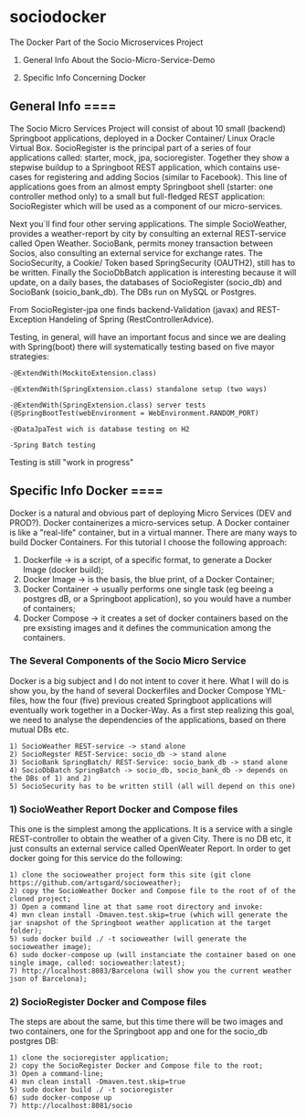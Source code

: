 # sociodocker
The Docker Part of the Socio Microservices Project

1) General Info About the Socio-Micro-Service-Demo

2) Specific Info Concerning Docker



## General Info ====

The Socio Micro Services Project will consist of about 10 small (backend) Springboot applications, deployed in a Docker Container/ Linux Oracle Virtual Box. SocioRegister is the principal part of a series of four applications called: starter, mock, jpa, socioregister. Together they show a stepwise buildup to a Springboot REST application, which contains use-cases for registering and adding Socios (similar to Facebook). This line of applications goes from an almost empty Springboot shell (starter: one controller method only) to a small but full-fledged REST application: SocioRegister which will be used as a component of our micro-services.

Next you`ll find four other serving applications. The simple SocioWeather, provides a weather-report by city by consulting an external REST-service called Open Weather. SocioBank, permits money transaction between Socios, also consulting an external service for exchange rates. The SocioSecurity, a Cookie/ Token based SpringSecurity (OAUTH2), still has to be written. Finally the SocioDbBatch application is interesting because it will update, on a daily bases, the databases of SocioRegister (socio_db) and SocioBank (soicio_bank_db). The DBs run on MySQL or Postgres.

From SocioRegister-jpa one finds backend-Validation (javax) and REST-Exception Handeling of Spring (RestControllerAdvice).

Testing, in general, will have an important focus and since we are dealing with Spring(boot) there will systematically testing based on five mayor strategies:

	-@ExtendWith(MockitoExtension.class)

	-@ExtendWith(SpringExtension.class) standalone setup (two ways)

	-@ExtendWith(SpringExtension.class) server tests (@SpringBootTest(webEnvironment = WebEnvironment.RANDOM_PORT)

	-@DataJpaTest wich is database testing on H2

	-Spring Batch testing

Testing is still "work in progress"



## Specific Info Docker ====

Docker is a natural and obvious part of deploying Micro Services (DEV and PROD?). Docker containerizes a micro-services setup. A Docker container is like a "real-life" container, but in a virtual manner. There are many ways to build Docker Containers. For this tutorial I choose the following approach:

  1) Dockerfile -> is a script, of a specific format, to generate a Docker Image (docker build);
  2) Docker Image -> is the basis, the blue print, of a Docker Container;
  3) Docker Container -> usually performs one single task (eg beeing a postgres dB, or a Springboot application), so you would have a number of containers;
  3) Docker Compose -> it creates a set of docker containers based on the pre exsisting images and it defines the communication among the containers.

### The Several Components of the Socio Micro Service

Docker is a big subject and I do not intent to cover it here. What I will do is show you, by the hand of several Dockerfiles and Docker Compose YML-files, how the four (five) previous created Springboot applications will eventually work together in a Docker-Way. As a first step realizing this goal, we need to analyse the dependencies of the applications, based on there mutual DBs etc.

	1) SocioWeather REST-service -> stand alone
	2) SocioRegster REST-Service: socio_db -> stand alone
	3) SocioBank SpringBatch/ REST-Service: socio_bank_db -> stand alone
	4) SocioDbBatch SpringBatch -> socio_db, socio_bank_db -> depends on the DBs of 1) and 2)
	5) SocioSecurity has to be written still (all will depend on this one)
	
### 1) SocioWeather Report Docker and Compose files
This one is the simplest among the applications. It is a service with a single REST-controller to obtain the weather of a given City. There is no DB etc, it just consults an external service called OpenWeater Report. In order to get docker going for this service do the following:

	1) clone the socioweather project form this site (git clone https://github.com/artsgard/socioweather);
	2) copy the SocioWeather Docker and Compose file to the root of of the cloned project;
	3) Open a command line at that same root directory and invoke:
	4) mvn clean install -Dmaven.test.skip=true (which will generate the jar snapshot of the Springboot weather application at the target folder);
	5) sudo docker build ./ -t socioweather (will generate the socioweather image);
	6) sudo docker-compose up (will instanciate the container based on one single image, called: socioweather:latest);
	7) http://localhost:8083/Barcelona (will show you the current weather json of Barcelona);

### 2) SocioRegister Docker and Compose files

The steps are about the same, but this time there will be two images and two containers, one for the Springboot app and one for the socio_db postgres DB:

	1) clone the socioregister application;
	2) copy the SocioRegister Docker and Compose file to the root;
	3) Open a command-line;
	4) mvn clean install -Dmaven.test.skip=true
	5) sudo docker build ./ -t socioregister
	6) sudo docker-compose up
	7) http://localhost:8081/socio
